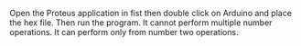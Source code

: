 Open the Proteus application in fist then double click on Arduino and place the hex file. Then run the program.
It cannot perform multiple number operations. It can perform only from number two operations.
